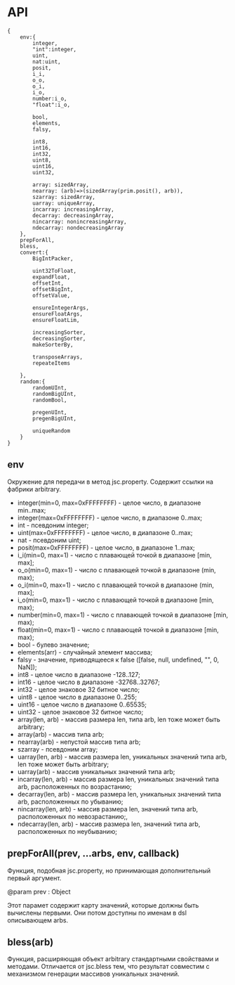 # API

```
{
	env:{
		integer,
		"int":integer,
		uint,
		nat:uint,
		posit,
		i_i,
		o_o,
		o_i,
		i_o,
		number:i_o,
		"float":i_o,
		
		bool,
		elements,
		falsy,
		
		int8,
		int16,
		int32,
		uint8,
		uint16,
		uint32,
		
		array: sizedArray,
		nearray: (arb)=>(sizedArray(prim.posit(), arb)),
		szarray: sizedArray,
		uarray: uniqueArray,
		incarray: increasingArray,
		decarray: decreasingArray,
		nincarray: nonincreasingArray,
		ndecarray: nondecreasingArray		
	},
	prepForAll,
	bless,
	convert:{
		BigIntPacker,
		
		uint32ToFloat,
		expandFloat,
		offsetInt,
		offsetBigInt,
		offsetValue,
		
		ensureIntegerArgs,
		ensureFloatArgs,
		ensureFloatLim,
		
		increasingSorter,
		decreasingSorter,
		makeSorterBy,
		
		transposeArrays,
		repeateItems
		
	},
	random:{
		randomUInt,
		randomBigUInt,
		randomBool,
		
		pregenUInt,
		pregenBigUInt,
		
		uniqueRandom
	}
}
```

## env

Окружение для передачи в метод jsc.property. Содержит ссылки на фабрики arbitrary.

- integer(min=0, max=0xFFFFFFFF) - целое число, в диапазоне min..max;
- integer(max=0xFFFFFFFF) - целое число, в диапазоне 0..max;
- int - псевдоним integer;
- uint(max=0xFFFFFFFF) - целое число, в диапазоне 0..max;
- nat - псевдоним uint;
- posit(max=0xFFFFFFFF) - целое число, в диапазоне 1..max;
- i_i(min=0, max=1) - число с плавающей точкой в диапазоне [min, max];
- o_o(min=0, max=1) - число с плавающей точкой в диапазоне (min, max);
- o_i(min=0, max=1) - число с плавающей точкой в диапазоне (min, max];
- i_o(min=0, max=1) - число с плавающей точкой в диапазоне \[min, max);
- number(min=0, max=1) - число с плавающей точкой в диапазоне \[min, max);
- float(min=0, max=1) - число с плавающей точкой в диапазоне \[min, max);
- bool - булево значение;
- elements(arr) - случайный элемент массива;
- falsy - значение, приводящееся к false ([false, null, undefined, "", 0, NaN]);
- int8 - целое число в диапазоне -128..127;
- int16 - целое число в диапазоне -32768..32767;
- int32 - целое знаковое 32 битное число;
- uint8 - целое число в диапазоне 0..255;
- uint16 - целое число в диапазоне 0..65535;
- uint32 - целое знаковое 32 битное число;
- array(len, arb) - массив размера len, типа arb, len тоже может быть arbitrary;
- array(arb) - массив типа arb;
- nearray(arb) - непустой массив типа arb;
- szarray - псевдоним array;
- uarray(len, arb) - массив размера len, уникальных значений типа arb, len тоже может быть arbitrary;
- uarray(arb) - массив уникальных значений типа arb;
- incarray(len, arb) - массив размера len, уникальных значений типа arb, расположенных по возрастанию;
- decarray(len, arb) - массив размера len, уникальных значений типа arb, расположенных по убыванию;
- nincarray(len, arb) - массив размера len, значений типа arb, расположенных по невозрастанию;,
- ndecarray(len, arb) - массив размера len, значений типа arb, расположенных по неубыванию;

## prepForAll(prev, ...arbs, env, callback)

Функция, подобная jsc.property, но принимающая дополнительный первый аргумент.

@param prev : Object

Этот парамет содержит карту значений, которые должны быть вычислены первыми. Они потом доступны по именам в dsl описывающем arbs.

## bless(arb)

Функция, расширяющая объект arbitrary стандартными свойствами и методами. Отличается от jsc.bless тем, что результат совместим с механизмом генерации массивов уникальных значений.